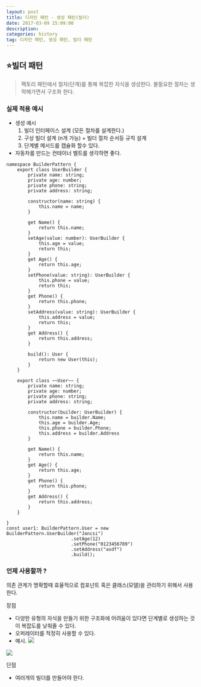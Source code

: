 ```yaml
---
layout: post
title: 디자인 패턴 - 생성 패턴(빌더)
date: 2017-03-09 15:09:00
description:
categories: history
tag: 디자인 패턴, 생성 패턴, 빌더 패턴
---
```


## ⭐빌더 패턴

> 팩토리 패턴에서 절차(단계)를 통해 복잡한 자식을 생성한다. 불필요한 절차는 생략해가면서 구조화 한다.

### 실제 적용 예시

- 생성 예시
  1. 빌더 인터페이스 설계 (모든 절차를 설계한다.)
  2. 구상 빌더 설계 (n개 가능) + 빌더 절차 순서등 규칙 설계
  3. 단계별 메서드를 캡슐화 할수 있다.
- 자동차를 만드는 컨테이너 벨트를 생각하면 좋다.

```tsx
namespace BuilderPattern {
    export class UserBuilder {
        private name: string;
        private age: number;
        private phone: string;
        private address: string;

        constructor(name: string) {
            this.name = name;
        }

        get Name() {
            return this.name;
        }
        setAge(value: number): UserBuilder {
            this.age = value;
            return this;
        }
        get Age() {
            return this.age;
        }
        setPhone(value: string): UserBuilder {
            this.phone = value;
            return this;
        }
        get Phone() {
            return this.phone;
        }
        setAddress(value: string): UserBuilder {
            this.address = value;
            return this;
        }
        get Address() {
            return this.address;
        }

        build(): User {
            return new User(this);
        }
    }

    export class ~~User~~ {
        private name: string;
        private age: number;
        private phone: string;
        private address: string;

        constructor(builder: UserBuilder) {
            this.name = builder.Name;
            this.age = builder.Age;
            this.phone = builder.Phone;
            this.address = builder.Address
        }

        get Name() {
            return this.name;
        }
        get Age() {
            return this.age;
        }
        get Phone() {
            return this.phone;
        }
        get Address() {
            return this.address;
        }
    }

}
const user1: BuilderPattern.User = new BuilderPattern.UserBuilder("Jancsi")
                        .setAge(12)
                        .setPhone("0123456789")
                        .setAddress("asdf")
                        .build();
```

### 언제 사용할까 ?

의존 관계가 명확할때 효율적으로 컴포넌트 혹은 클래스(모델)을 관리하기 위해서 사용한다.

장점

- 다양한 유형의 자식을 만들기 위한 구조화에 어려움이 있다면 단계별로 생성하는 것이 복잡도를 낮춰줄 수 있다.
- 오퍼레이터를 적정히 사용할 수 있다.
- 예시.
  ![](https://refactoring.guru/images/patterns/diagrams/builder/problem1.png?id=11e715c5c97811f848c48e0f399bb05e)

![](https://refactoring.guru/images/patterns/diagrams/builder/solution1.png?id=8ce82137f8935998de802cae59e00e11)

단점

- 여러개의 빌더를 만들어야 한다.
